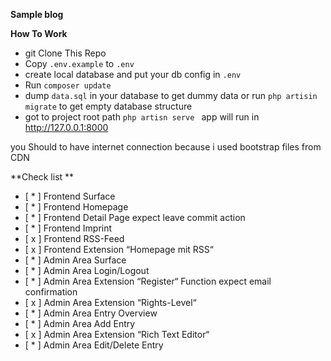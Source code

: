 **Sample blog** 

**How To Work** 
- git Clone This Repo 
- Copy `` .env.example `` to `` .env ``
- create local database and put your db config in `` .env ``
- Run ``composer update``
- dump `` data.sql `` in your database to get dummy data
or run `` php artisin migrate `` to get empty database structure
- got to project root path 
``
php artisn serve 
``
app will run in <http://127.0.0.1:8000>

you Should to have internet connection because i used bootstrap files from CDN  

**Check list ** 
- [ * ] Frontend Surface
- [ * ] Frontend Homepage
- [ * ] Frontend Detail Page expect leave commit action 
- [ * ] Frontend Imprint
- [ x ] Frontend RSS-Feed
- [ x ] Frontend Extension “Homepage mit RSS“
- [ * ] Admin Area Surface
- [ * ] Admin Area Login/Logout
- [ * ] Admin Area Extension “Register“ Function expect email confirmation
- [ x ] Admin Area Extension “Rights-Level“
- [ * ] Admin Area Entry Overview
- [ * ] Admin Area Add Entry
- [ x ] Admin Area Extension “Rich Text Editor“
- [ * ] Admin Area Edit/Delete Entry


 

